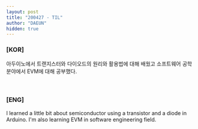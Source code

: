 ```yaml
---
layout: post
title: "200427 - TIL"
author: "DAEUN"
hidden: true
---
```


### [KOR]
아두이노에서 트랜지스터와 다이오드의 원리와 활용법에 대해 배웠고 소프트웨어 공학 분야에서 EVM에 대해 공부했다.
<br><br><br>
### [ENG]
I learned a little bit about semiconductor using a transistor and a diode in Arduino. I'm also learning EVM in software engineering field.